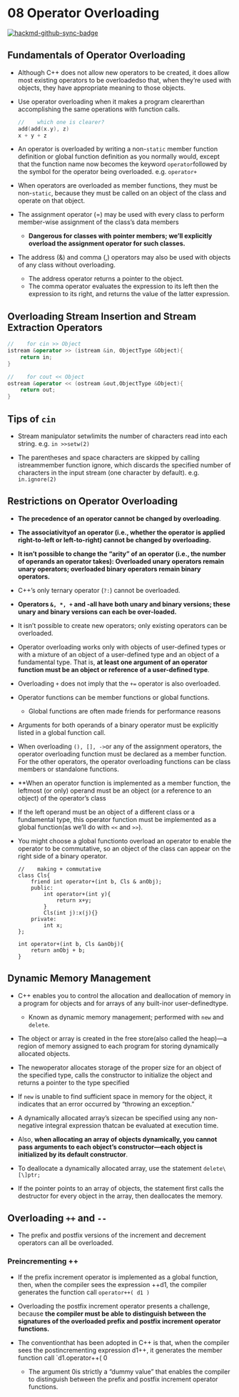 # 08 Operator Overloading
[![hackmd-github-sync-badge](https://hackmd.io/-07COmYNTqyP0c1Ssxhltg/badge)](https://hackmd.io/-07COmYNTqyP0c1Ssxhltg)

## Fundamentals of Operator Overloading
- Although C++ does not allow new operators to be created, it does allow most existing operators to be overloadedso that, when they’re used with objects, they have appropriate meaning to those objects.

- Use operator overloading when it makes a program clearerthan accomplishing the same operations with function calls.
    ```cpp
    //    which one is clearer?
    add(add(x.y), z)
    x + y + z
    ```
- An operator is overloaded by writing a non-`static` member function definition or global function definition as you normally would, except that the function name now becomes the keyword `operator`followed by the symbol for the operator being overloaded. e.g. `operator+`

- When operators are overloaded as member functions, they must be non-`static`, because they must be called on an object of the class and operate on that object.

- The assignment operator (=) may be used with every class to perform member-wise assignment of the class’s data members
    - **Dangerous for classes with pointer members; we’ll explicitly overload the assignment operator for such classes.**

- The address (&) and comma (,) operators may also be used with objects of any class without overloading.
    - The address operator returns a pointer to the object.
    - The comma operator evaluates the expression to its left then the expression to its right, and returns the value of the latter expression.

## Overloading Stream Insertion and Stream Extraction Operators
```cpp
//    for cin >> Object
istream &operator >> (istream &in, ObjectType &Object){
    return in;
}

//    for cout << Object
ostream &operator << (ostream &out,ObjectType &Object){
    return out;
}
```
## Tips of `cin`
- Stream manipulator setwlimits the number of characters read into each string. e.g. `in >>setw(2)`

- The parentheses and space characters are skipped by calling istreammember function ignore, which discards the specified number of characters in the input stream (one character by default). e.g. `in.ignore(2)`

## Restrictions on Operator Overloading
- **The precedence of an operator cannot be changed by overloading**.

- **The associativityof an operator (i.e., whether the operator is applied right-to-left or left-to-right) cannot be changed by overloading.**

- **It isn’t possible to change the “arity” of an operator (i.e., the number of operands an operator takes): Overloaded unary operators remain unary operators; overloaded binary operators remain binary operators.**

- C++’s only ternary operator (`?:`) cannot be overloaded.

- **Operators `&, *, +` and -all have both unary and binary versions; these unary and binary versions can each be over-loaded.**

- It isn’t possible to create new operators; only existing operators can be overloaded.

- Operator overloading works only with objects of user-defined types or with a mixture of an object of a user-defined type and an object of a fundamental type. That is, **at least one argument of an operator function must be an object or reference of a user-defined type**.

- Overloading `+` does not imply that the `+=` operator is also overloaded.

- Operator functions can be member functions or global functions.
    - Global functions are often made friends for performance reasons
    
- Arguments for both operands of a binary operator must be explicitly listed in a global function call.

- When overloading `(), [], ->`or any of the assignment operators, the operator overloading function must be declared as a member function. For the other operators, the operator overloading functions can be class members or standalone functions.

- **When an operator function is implemented as a member function, the leftmost (or only) operand must be an object (or a reference to an object) of the operator’s class

- If the left operand must be an object of a different class or a fundamental type, this operator function must be implemented as a global function(as we’ll do with `<<` and `>>`).

- You might choose a global functionto overload an operator to enable the operator to be commutative, so an object of the class can appear on the right side of a binary operator.
    ```cpp=
    //    making + commutative
    class Cls{
        friend int operator+(int b, Cls & anObj);
        public:
            int operator+(int y){
                return x+y;
            }
            Cls(int j):x(j){}
        private:
            int x;
    };
    
    int operator+(int b, Cls &anObj){
        return anObj + b;
    }
    ```

## Dynamic Memory Management
- C++ enables you to control the allocation and deallocation of memory in a program for objects and for arrays of any built-inor user-definedtype.
    - Known as dynamic memory management; performed with `new` and `delete`.

- The object or array is created in the free store(also called the heap)—a region of memory assigned to each program for storing dynamically allocated objects.

- The newoperator allocates storage of the proper size for an object of the specified type, calls the constructor to initialize the object and returns a pointer to the type specified

- If `new` is unable to find sufficient space in memory for the object, it indicates that an error occurred by “throwing an exception.”

- A dynamically allocated array’s sizecan be specified using any non-negative integral expression thatcan be evaluated at execution time.

- Also, **when allocating an array of objects dynamically, you cannot pass arguments to each object’s constructor—each object is initialized by its default constructor**.

- To deallocate a dynamically allocated array, use the statement
`delete\[\]ptr;`

- If the pointer points to an array of objects, the statement first calls the destructor for every object in the array, then deallocates the memory.

## Overloading `++` and `--`
- The prefix and postfix versions of the increment and decrement operators can all be overloaded.

### Preincrementing ++
- If the prefix increment operator is implemented as a global function, then, when the compiler sees the expression ++d1, the compiler generates the function call `operator++( d1 )`

- Overloading the postfix increment operator presents a challenge, because **the compiler must be able to distinguish between the signatures of the overloaded prefix and postfix increment operator functions.**

- The conventionthat has been adopted in C++ is that, when the compiler sees the postincrementing expression d1++, it generates the member function call `d1.operator++( 0
    - The argument 0is strictly a “dummy value” that enables the compiler to distinguish between the prefix and postfix increment operator functions.